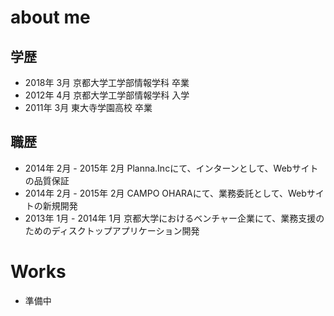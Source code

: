 
# about me
## 学歴
- 2018年 3月 京都大学工学部情報学科 卒業
- 2012年 4月 京都大学工学部情報学科 入学
- 2011年 3月 東大寺学園高校 卒業

## 職歴
- 2014年 2月 - 2015年 2月 Planna.Incにて、インターンとして、Webサイトの品質保証
- 2014年 2月 - 2015年 2月 CAMPO OHARAにて、業務委託として、Webサイトの新規開発
- 2013年 1月 - 2014年 1月 京都大学におけるベンチャー企業にて、業務支援のためのディスクトップアプリケーション開発

# Works
- 準備中
